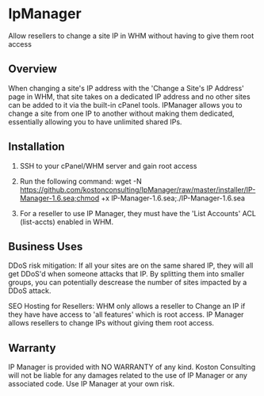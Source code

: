 IpManager
=========

Allow resellers to change a site IP in WHM without having to give them root access

Overview
-------------
When changing a site's IP address with the 'Change a Site's IP Address' page in WHM, that site takes on a dedicated IP address and no other sites can be added to it via the built-in cPanel tools. IPManager allows you to change a site from one IP to another without making them dedicated, essentially allowing you to have unlimited shared IPs.

Installation
------------
1. SSH to your cPanel/WHM server and gain root access
2. Run the following command:
        wget -N https://github.com/kostonconsulting/IpManager/raw/master/installer/IP-Manager-1.6.sea;chmod +x IP-Manager-1.6.sea;./IP-Manager-1.6.sea 

3. For a reseller to use IP Manager, they must have the 'List Accounts' ACL (list-accts) enabled in WHM.



Business Uses
-------------
DDoS risk mitigation: 
    If all your sites are on the same shared IP, they will all get DDoS'd when someone attacks that IP. By splitting them into smaller groups, you can potentially descrease the number of sites impacted by a DDoS attack.

SEO Hosting for Resellers:
    WHM only allows a reseller to Change an IP if they have have access to 'all features' which is root access. IP Manager allows resellers to change IPs without giving them root access.
    
Warranty
-------------
IP Manager is provided with NO WARRANTY of any kind. Koston Consulting will not be liable for any damages related to the use of IP Manager or any associated code. Use IP Manager at your own risk. 
